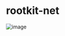 # rootkit-net

![image](https://user-images.githubusercontent.com/49135753/217445406-a307ae8a-d7b5-4759-914f-7f6f4faa867a.png)
